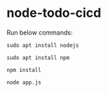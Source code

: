# node-todo-cicd

Run below commands:


`sudo apt install nodejs`


`sudo apt install npm`


`npm install`

`node app.js`

